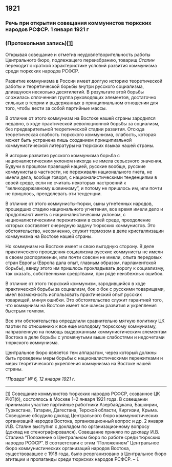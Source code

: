 ## 1921
### Речь при открытии совещания коммунистов тюркских народов РСФСР. 1 января 1921 г
### (Протокольная запись)[**[1]**](#_ftn1)

Открывая совещание и отметив неудовлетворительность работы Центрального бюро, подлежащего переизбранию, товарищ _Сталин_  переходит к краткой характеристике условий развития коммунизма среди тюркских народов РСФСР.

Развитие коммунизма в России имеет долгую историю теоретической работы и теоретической борьбы внутри русского социализма, длившуюся несколько десятилетий. В результате этой борьбы сложилась сплоченная группа руководящих элементов, достаточно сильных в теории и выдержанных в принципиальном отношении для того, чтобы вести за собой партийные массы.

В отличие от этого коммунизм на Востоке нашей страны зародился недавно, в ходе практической революционной борьбы за социализм, без предварительной теоретической стадии развития. Отсюда теоретическая слабость тюркского коммунизма, слабость, которая может быть устранена лишь созданием принципиальной коммунистической литературы на тюркских языках нашей страны.

В истории развития русского коммунизма борьба с националистическим уклоном никогда не имела серьезного значения. Будучи в прошлом правящей нацией, русские вообще, русские коммунисты в частности, не переживали национального гнета, не имели дела, вообще говоря, с националистическими тенденциями в своей среде, если не считать некоторых настроений к “великодержавному шовинизму”, и потому не пришлось им, или почти не пришлось, преодолевать эти тенденции.

В отличие от этого коммунисты‑тюрки, сыны угнетенных народов, прошедших стадию национального угнетения, все время имели дело и продолжают иметь с националистическим уклоном, с националистическими пережитками в своей среде, преодоление которых составляет очередную задачу тюркских коммунистов. Это обстоятельство, несомненно, служит тормозом в деле кристаллизации коммунизма на Востоке нашей страны.

Но коммунизм на Востоке имеет и свою выгодную сторону. В деле практического проведения социализма русские коммунисты не имели в своем распоряжении, или почти совсем не имели, опыта передовых стран Европы (Европа дала опыт, главным образом, парламентской борьбы), ввиду этого им пришлось прокладывать дорогу к социализму, так сказать, собственными средствами, при ряде неизбежных ошибок.

В отличие от этого тюркский коммунизм, зародившийся в ходе практической борьбы за социализм, бок о бок с русскими товарищами, имел возможность использовать практический опыт русских товарищей, минуя ошибки. Это обстоятельство служит гарантией того, что коммунизм на Востоке имеет все шансы развития и укрепления быстрым темпом.

Все эти обстоятельства определили сравнительно мягкую политику ЦК партии по отношению к все еще молодому тюркскому коммунизму, направленную на помощь выдержанным коммунистическим элементам Востока в деле борьбы с упомянутыми выше слабостями и недочетами тюркского коммунизма.

Центральное бюро является тем аппаратом, через который должны быть проведены меры борьбы с националистическими пережитками и меры теоретического укрепления коммунизма на Востоке нашей страны.

_“Правда” №_ _6, 12 января 1921_ _г._

  

---

[[1]](#_ftnref1) Совещание коммунистов тюркских народов РСФСР, созванное ЦК РКП(б), состоялось в Москве 1–2 января 1921 года. В совещании принимали участие партийные работники Азербайджана, Башкирии, Туркестана, Татарии, Дагестана, Терской области, Киргизии, Крыма. Совещание обсудило доклад Центрального бюро коммунистических организаций народов Востока, организационный вопрос и др. 2 января И.В. Сталин выступил с докладом по организационному вопросу (доклад не стенографировался). Совещание приняло по докладу И.В. Сталина “Положение о Центральном бюро по работе среди тюркских народов РСФСР”. В соответствии с этим “Положением” Центральное бюро коммунистических организаций народов Востока, существовавшее с 1918 года, было реорганизовано в Центральное бюро агитации и пропаганды среди тюркских народов РСФСР. – _1._
